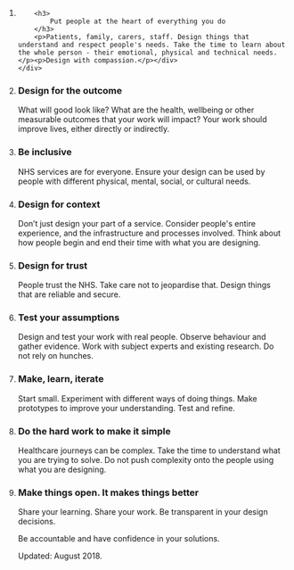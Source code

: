<ol>
	<li>
		
		<h3>
			Put people at the heart of everything you do
		</h3>
		<p>Patients, family, carers, staff. Design things that understand and respect people's needs. Take the time to learn about the whole person - their emotional, physical and technical needs.</p><p>Design with compassion.</p></div>
	</div>
</li>
<li>
	<h3>
		Design for the outcome
	</h3>
	<p>What will good look like? What are the health, wellbeing or other measurable outcomes that your work will impact? Your work should improve lives, either directly or indirectly.</p></div>
</div>
</li>
<li>
	<h3>
		Be inclusive
	</h3>
	<p>NHS services are for everyone. Ensure your design can be used by people with different physical, mental, social, or cultural needs.</p>
</li>
<li>
	<h3>
		Design for context
	</h3>
	<p>Don’t just design your part of a service. Consider people's entire experience, and the infrastructure and processes involved. Think about how people begin and end their time with what you are designing.</p>
</li>
<li>
	<h3>
		Design for trust
	</h3>
	<p>People trust the NHS. Take care not to jeopardise that. Design things that are reliable and secure.</p>
</div>
</li>
<li>
	<h3>
		Test your assumptions
	</h3>
	<p>Design and test your work with real people. Observe behaviour and gather evidence. Work with subject experts and existing research. Do not rely on hunches.</p>
</div>
</li>
<li>
	<h3>
		Make, learn, iterate
	</h3>
	<p>Start small. Experiment with different ways of doing things. Make prototypes to improve your understanding. Test and refine.</p>
</li>
<li>
	<h3>
		Do the hard work to make it simple
	</h3>
	<p>Healthcare journeys can be complex. Take the time to understand what you are trying to solve. Do not push complexity onto the people using what you are designing.</p>
</li>
<li>
	<h3>
		Make things open. It makes things better
	</h3>
	<p>Share your learning. Share your work. Be transparent in your design decisions.</p><p>Be accountable and have confidence in your solutions.</p><p>Updated: August 2018.</p>
</li>
</ol>
